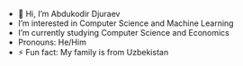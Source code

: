 - 👋 Hi, I’m Abdukodir Djuraev
- I’m interested in Computer Science and Machine Learning
- I’m currently studying Computer Science and Economics
- Pronouns: He/Him
- ⚡ Fun fact: My family is from Uzbekistan

<!---
Abdudj575/Abdudj575 is a ✨ special ✨ repository because its `README.md` (this file) appears on your GitHub profile.
You can click the Preview link to take a look at your changes.
--->
